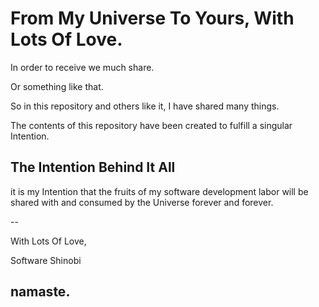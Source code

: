 # From My Universe To Yours, With Lots Of Love.

In order to receive we much share.

Or something like that.

So in this repository and others like it, I have shared many things.

The contents of this repository have been created to fulfill a singular Intention.

## The Intention Behind It All

it is my Intention that the fruits of my software development labor will be shared with and consumed by the Universe forever and forever.

--

With Lots Of Love,

Software Shinobi

## namaste.
